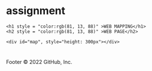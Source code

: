 # assignment
<!DOCTYPE html>
<html lang="en">
<head>
    <meta charset="UTF-8">
    <meta http-equiv="X-UA-Compatible" content="IE=edge">
    <meta name="viewport" content="width=device-width, initial-scale=1.0">
    <!--Leaflet css file-->
    <link rel="stylesheet" href="https://unpkg.com/leaflet@1.9.1/dist/leaflet.css"
     integrity="sha256-sA+zWATbFveLLNqWO2gtiw3HL/lh1giY/Inf1BJ0z14="
     crossorigin=""/>
     <!--Leaflet javascript file-->
     <script src="https://unpkg.com/leaflet@1.9.1/dist/leaflet.js"
     integrity="sha256-NDI0K41gVbWqfkkaHj15IzU7PtMoelkzyKp8TOaFQ3s="
     crossorigin=""></script> 
    <title>Westlands</title>
</head>
<body>
  
    <h1 style = "color:rgb(81, 13, 88)" >WEB MAPPING</h1>  
    <h2 style = "color:rgb(81, 13, 88)" >WEB PAGE</h2>
    
    <div id="map", style="height: 300px"></div>
<script>
    var map = L.map('map').setView([ -1.25615, 36.805373], 13);
    L.tileLayer('https://tile.openstreetmap.org/{z}/{x}/{y}.png', {
    maxZoom: 19,
    attribution: '@ OpenStreetMap'
}).addTo(map);

var marker = L.marker([ -1.25615, 36.805373]).addTo(map);
marker.bindPopup("<b>THE COOPER IVY</b><br>MUNCHIES HAVEN.").openPopup();

function onMapClick(e) {
    alert("You clicked the map at " + e.latlng);
}

map.on('click', onMapClick);
</script>

</body>
<footer>
    <h1 style = "color:rgb(44, 44, 141)"></h1>
</footer>
</html>
Footer
© 2022 GitHub, Inc.

